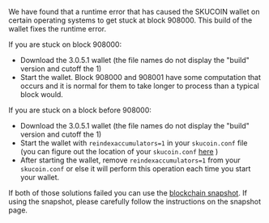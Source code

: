We have found that a runtime error that has caused the SKUCOIN wallet on certain operating systems to get stuck at block 908000. This build of the wallet fixes the runtime error.

If you are stuck on block 908000:
- Download the 3.0.5.1 wallet (the file names do not display the "build" version and cutoff the 1)
- Start the wallet. Block 908000 and 908001 have some computation that occurs and it is normal for them to take longer to process than a typical block would.

If you are stuck on a block before 908000:
- Download the 3.0.5.1 wallet (the file names do not display the "build" version and cutoff the 1)
- Start the wallet with `reindexaccumulators=1` in your `skucoin.conf` file (you can figure out the location of your `skucoin.conf` [here](https://skucoin.freshdesk.com/support/solutions/articles/30000004664-where-are-my-wallet-dat-blockchain-and-configuration-conf-files-located-) )
- After starting the wallet, remove `reindexaccumulators=1` from your `skucoin.conf` or else it will perform this operation each time you start your wallet.

If both of those solutions failed you can use the [blockchain snapshot](http://178.254.23.111/~pub/SKUCOIN/Daily-Snapshots-Html/SKUCOIN-Daily-Snapshots.html). If using the snapshot, please carefully follow the instructions on the snapshot page.
